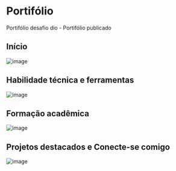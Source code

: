 # Portifólio
Portifólio desafio dio - Portifólio publicado 

## Início
![image](https://github.com/user-attachments/assets/a5991b54-7762-4e43-bcaf-ef20d9a3cb97)

## Habilidade técnica e ferramentas
![image](https://github.com/user-attachments/assets/4d77118e-a452-4970-bf3a-a450eee285d4)

## Formação acadêmica
![image](https://github.com/user-attachments/assets/09f6e512-45e0-4412-b068-cfc16cd8d87f)

## Projetos destacados e Conecte-se comigo
![image](https://github.com/user-attachments/assets/37ca3490-cfa0-4c24-b38b-b425b29322bd)

